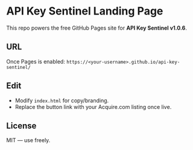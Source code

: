 # API Key Sentinel Landing Page

This repo powers the free GitHub Pages site for **API Key Sentinel v1.0.6**.

## URL
Once Pages is enabled:
`https://<your-username>.github.io/api-key-sentinel/`

## Edit
- Modify `index.html` for copy/branding.
- Replace the button link with your Acquire.com listing once live.

## License
MIT — use freely.
